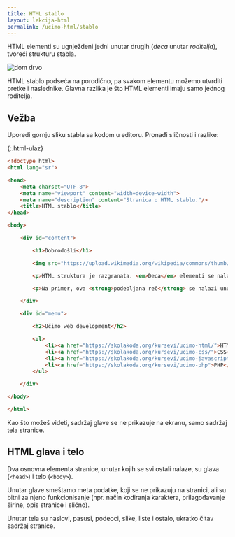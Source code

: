 ```yaml
---
title: HTML stablo
layout: lekcija-html
permalink: /ucimo-html/stablo
---
```


HTML elementi su ugnježdeni jedni unutar drugih (*deca* unutar *roditelja*), tvoreći strukturu stabla.

![dom drvo](/images/koncepti/podaci/html-stablo.png)

HTML stablo podseća na porodično, pa svakom elementu možemo utvrditi pretke i naslednike. Glavna razlika je što HTML elementi imaju samo jednog roditelja.

## Vežba

Uporedi gornju sliku stabla sa kodom u editoru. Pronađi sličnosti i razlike:

{:.html-ulaz}
```html
<!doctype html>
<html lang="sr">

<head>
    <meta charset="UTF-8">
    <meta name="viewport" content="width=device-width">
    <meta name="description" content="Stranica o HTML stablu."/>
    <title>HTML stablo</title>
</head>

<body>

    <div id="content">

        <h1>Dobrodošli</h1>

        <img src="https://upload.wikimedia.org/wikipedia/commons/thumb/2/22/Heckert_GNU_white.svg/64px-Heckert_GNU_white.svg.png" />

        <p>HTML struktura je razgranata. <em>Deca</em> elementi se nalaze unutar roditeljskih elemenata.</p>

        <p>Na primer, ova <strong>podebljana reč</strong> se nalazi unutar drugog pasusa.</p>

    </div>

    <div id="menu">

        <h2>Učimo web development</h2>

        <ul>
            <li><a href="https://skolakoda.org/kursevi/ucimo-html/">HTML</a></li>
            <li><a href="https://skolakoda.org/kursevi/ucimo-css/">CSS</a></li>
            <li><a href="https://skolakoda.org/kursevi/ucimo-javascript/">Javascript</a></li>
            <li><a href="https://skolakoda.org/kursevi/ucimo-php">PHP</a></li>
        </ul>

    </div>

</body>

</html>
```

Kao što možeš videti, sadržaj glave se ne prikazuje na ekranu, samo sadržaj tela stranice.

## HTML glava i telo

Dva osnovna elementa stranice, unutar kojih se svi ostali nalaze, su glava (`<head>`) i telo (`<body>`).

Unutar glave smeštamo meta podatke, koji se ne prikazuju na stranici, ali su bitni za njeno funkcionisanje (npr. način kodiranja karaktera, prilagođavanje širine, opis stranice i slično).

Unutar tela su naslovi, pasusi, podeoci, slike, liste i ostalo, ukratko čitav sadržaj stranice.
